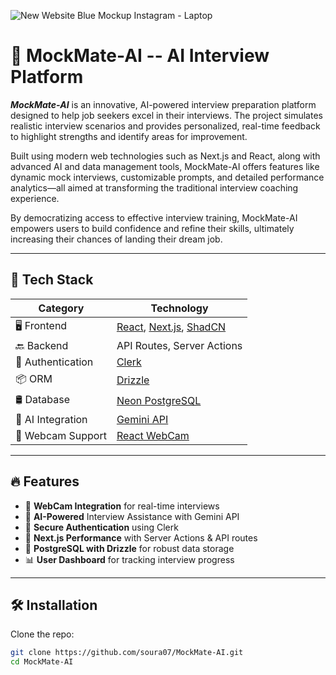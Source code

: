 ![New Website Blue Mockup Instagram - Laptop](https://github.com/user-attachments/assets/48a8c12f-4c90-4c10-b651-565e6277c0b1)


# 📌 MockMate-AI -- AI Interview Platform

***MockMate-AI*** is an innovative, AI-powered interview preparation platform designed to help job seekers excel in their interviews. The project simulates realistic interview scenarios and provides personalized, real-time feedback to highlight strengths and identify areas for improvement.

Built using modern web technologies such as Next.js and React, along with advanced AI and data management tools, MockMate-AI offers features like dynamic mock interviews, customizable prompts, and detailed performance analytics—all aimed at transforming the traditional interview coaching experience.

By democratizing access to effective interview training, MockMate-AI empowers users to build confidence and refine their skills, ultimately increasing their chances of landing their dream job.

---

## 🚀 Tech Stack

| **Category**         | **Technology**                                    |
|----------------------|--------------------------------------------------|
| 🖥️ Frontend         | [React](https://react.dev/), [Next.js](https://nextjs.org/), [ShadCN](https://ui.shadcn.com/) |
| 🔙 Backend          | API Routes, Server Actions                        |
| 🔐 Authentication   | [Clerk](https://clerk.com/)                        |
| 📦 ORM             | [Drizzle](https://orm.drizzle.team/)                |
| 🛢️ Database       | [Neon PostgreSQL](https://neon.tech/)               |
| 🤖 AI Integration  | [Gemini API](https://ai.google.dev/)                |
| 🎥 Webcam Support  | [React WebCam](https://www.npmjs.com/package/react-webcam) |

---

## 🔥 Features
- 🎥 **WebCam Integration** for real-time interviews
- 🤖 **AI-Powered** Interview Assistance with Gemini API
- 🔐 **Secure Authentication** using Clerk
- 🚀 **Next.js Performance** with Server Actions & API routes
- 💾 **PostgreSQL with Drizzle** for robust data storage
- 📊 **User Dashboard** for tracking interview progress

---

## 🛠️ Installation

Clone the repo:
```bash
git clone https://github.com/soura07/MockMate-AI.git
cd MockMate-AI


